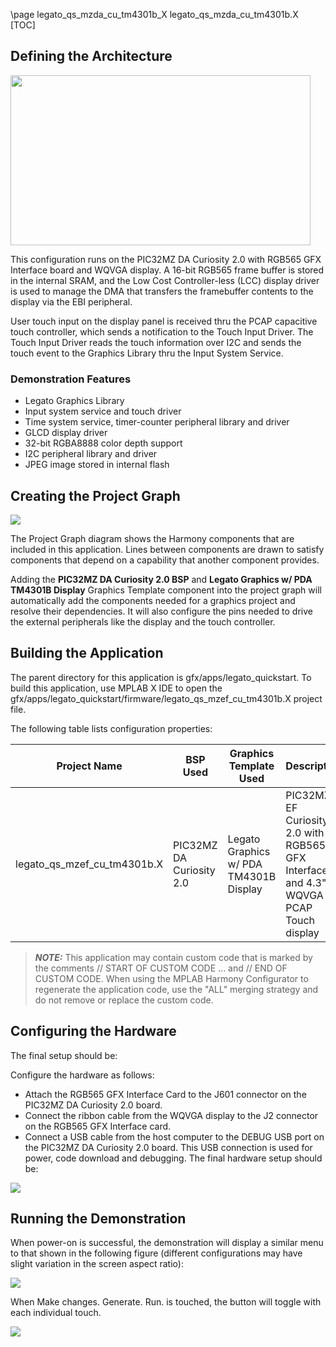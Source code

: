 \page legato_qs_mzda_cu_tm4301b_X legato_qs_mzda_cu_tm4301b.X
[TOC]

## Defining the Architecture

<img src="legato_qs_mzda_cu_tm4301b_arch.png" width="480" height="272" />

This configuration runs on the PIC32MZ DA Curiosity 2.0 with RGB565 GFX Interface board and WQVGA display. A 16-bit RGB565 frame buffer is stored in the internal SRAM, and the Low Cost Controller-less (LCC) display driver is used to manage the DMA that transfers the framebuffer contents to the display via the EBI peripheral.

User touch input on the display panel is received thru the PCAP capacitive touch controller, which sends a notification to the Touch Input Driver. The Touch Input Driver reads the touch information over I2C and sends the touch event to the Graphics Library thru the Input System Service.

### Demonstration Features 

* Legato Graphics Library
* Input system service and touch driver
* Time system service, timer-counter peripheral library and driver
* GLCD display driver
* 32-bit RGBA8888 color depth support
* I2C peripheral library and driver
* JPEG image stored in internal flash

## Creating the Project Graph

<img src="legato_qs_mzda_cu_wvga_pg.png"/>

The Project Graph diagram shows the Harmony components that are included
in this application. Lines between components are drawn to satisfy
components that depend on a capability that another component provides.

Adding the **PIC32MZ DA Curiosity 2.0 BSP** and **Legato Graphics w/ PDA
TM4301B Display** Graphics Template component into the project graph
will automatically add the components needed for a graphics project
and resolve their dependencies. It will also configure the pins needed
to drive the external peripherals like the display and the touch
controller.

## Building the Application

The parent directory for this application is gfx/apps/legato_quickstart. To build this application, use MPLAB X IDE to open the gfx/apps/legato_quickstart/firmware/legato_qs_mzef_cu_tm4301b.X project file.

The following table lists configuration properties:  

| Project Name  | BSP Used |Graphics Template Used | Description |
|---------------| ---------|---------------| ---------|
| legato_qs_mzef_cu_tm4301b.X | PIC32MZ DA Curiosity 2.0 | Legato Graphics w/ PDA TM4301B Display | PIC32MZ EF Curiosity 2.0 with RGB565 GFX Interface and 4.3\" WQVGA PCAP Touch display |

> **_NOTE:_**  This application may contain custom code that is marked by the comments // START OF CUSTOM CODE ... and // END OF CUSTOM CODE. When using the MPLAB Harmony Configurator to regenerate the application code, use the "ALL" merging strategy and do not remove or replace the custom code.

## Configuring the Hardware

The final setup should be: 

Configure the hardware as follows:
* Attach the RGB565 GFX Interface Card to the J601 connector on the PIC32MZ DA Curiosity 2.0 board.
* Connect the ribbon cable from the WQVGA display to the J2 connector on the RGB565 GFX Interface card.
* Connect a USB cable from the host computer to the DEBUG USB port on the PIC32MZ DA Curiosity 2.0 board. This USB connection is used for power, code download and debugging.
The final hardware setup should be: 

![](https://microchip-mplab-harmony.github.io/gfx_apps/lcc_rgb565_mxt_mzef_cu_cf1.png)

## Running the Demonstration

When power-on is successful, the demonstration will display a similar menu to that shown in the following figure (different configurations may have slight variation in the screen aspect ratio):

<img src="legato_qs_e70_xu_tm4301b_run1.png"/>

When Make changes. Generate. Run. is touched, the button will toggle with each individual touch.

<img src="legato_qs_e70_xu_tm4301b_run2.png"/>
